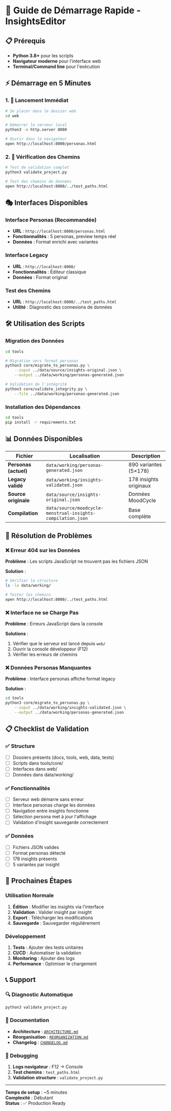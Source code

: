 # 🚀 Guide de Démarrage Rapide - InsightsEditor

## 📋 Prérequis

- **Python 3.8+** pour les scripts
- **Navigateur moderne** pour l'interface web
- **Terminal/Command line** pour l'exécution

## ⚡ Démarrage en 5 Minutes

### 1. 🏁 Lancement Immédiat

```bash
# Se placer dans le dossier web
cd web

# Démarrer le serveur local
python3 -m http.server 8000

# Ouvrir dans le navigateur
open http://localhost:8000/personas.html
```

### 2. 🧪 Vérification des Chemins

```bash
# Test de validation complet
python3 validate_project.py

# Test des chemins de données
open http://localhost:8000/../test_paths.html
```

## 🎭 Interfaces Disponibles

### Interface Personas (Recommandée)
- **URL** : `http://localhost:8000/personas.html`
- **Fonctionnalités** : 5 personas, preview temps réel
- **Données** : Format enrichi avec variantes

### Interface Legacy  
- **URL** : `http://localhost:8000/`
- **Fonctionnalités** : Éditeur classique
- **Données** : Format original

### Test des Chemins
- **URL** : `http://localhost:8000/../test_paths.html`
- **Utilité** : Diagnostic des connexions de données

## 🛠️ Utilisation des Scripts

### Migration des Données

```bash
cd tools

# Migration vers format personas
python3 core/migrate_to_personas.py \
    --input ../data/source/insights-original.json \
    --output ../data/working/personas-generated.json

# Validation de l'intégrité
python3 core/validate_integrity.py \
    --file ../data/working/personas-generated.json
```

### Installation des Dépendances

```bash
cd tools
pip install -r requirements.txt
```

## 📊 Données Disponibles

| Fichier | Localisation | Description |
|---------|--------------|-------------|
| **Personas (actuel)** | `data/working/personas-generated.json` | 890 variantes (5×178) |
| **Legacy validé** | `data/working/insights-validated.json` | 178 insights originaux |
| **Source originale** | `data/source/insights-original.json` | Données MoodCycle |
| **Compilation** | `data/source/moodcycle-menstrual-insights-compilation.json` | Base complète |

## 🔧 Résolution de Problèmes

### ❌ Erreur 404 sur les Données

**Problème** : Les scripts JavaScript ne trouvent pas les fichiers JSON

**Solution** :
```bash
# Vérifier la structure
ls -la data/working/

# Tester les chemins
open http://localhost:8000/../test_paths.html
```

### ❌ Interface ne se Charge Pas

**Problème** : Erreurs JavaScript dans la console

**Solutions** :
1. Vérifier que le serveur est lancé depuis `web/`
2. Ouvrir la console développeur (F12)
3. Vérifier les erreurs de chemins

### ❌ Données Personas Manquantes

**Problème** : Interface personas affiche format legacy

**Solution** :
```bash
cd tools
python3 core/migrate_to_personas.py \
    --input ../data/working/insights-validated.json \
    --output ../data/working/personas-generated.json
```

## 📋 Checklist de Validation

### ✅ Structure
- [ ] Dossiers présents (docs, tools, web, data, tests)
- [ ] Scripts dans tools/core/
- [ ] Interfaces dans web/
- [ ] Données dans data/working/

### ✅ Fonctionnalités
- [ ] Serveur web démarre sans erreur
- [ ] Interface personas charge les données
- [ ] Navigation entre insights fonctionne
- [ ] Sélection persona met à jour l'affichage
- [ ] Validation d'insight sauvegarde correctement

### ✅ Données
- [ ] Fichiers JSON valides
- [ ] Format personas détecté
- [ ] 178 insights présents
- [ ] 5 variantes par insight

## 🎯 Prochaines Étapes

### Utilisation Normale
1. **Édition** : Modifier les insights via l'interface
2. **Validation** : Valider insight par insight
3. **Export** : Télécharger les modifications
4. **Sauvegarde** : Sauvegarder régulièrement

### Développement
1. **Tests** : Ajouter des tests unitaires
2. **CI/CD** : Automatiser la validation
3. **Monitoring** : Ajouter des logs
4. **Performance** : Optimiser le chargement

## 📞 Support

### 🔍 Diagnostic Automatique
```bash
python3 validate_project.py
```

### 📖 Documentation
- **Architecture** : [`ARCHITECTURE.md`](../ARCHITECTURE.md)
- **Réorganisation** : [`REORGANIZATION.md`](REORGANIZATION.md)
- **Changelog** : [`CHANGELOG.md`](CHANGELOG.md)

### 🐛 Debugging
1. **Logs navigateur** : F12 → Console
2. **Test chemins** : `test_paths.html`
3. **Validation structure** : `validate_project.py`

---

**Temps de setup** : ~5 minutes  
**Complexité** : Débutant  
**Status** : ✅ Production Ready 